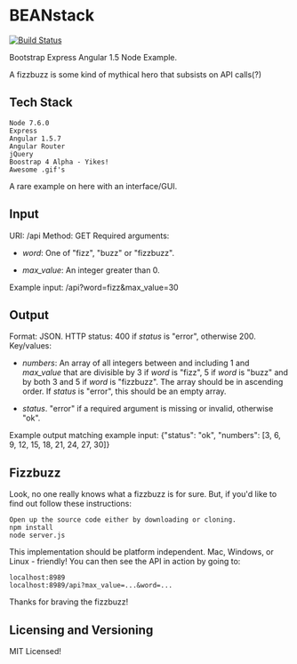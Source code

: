# BEANstack

[![Build Status](https://travis-ci.org/Thoughtscript/BEANstack.svg)](https://travis-ci.org/Thoughtscript/BEANstack)

Bootstrap Express Angular 1.5 Node Example.

A fizzbuzz is some kind of mythical hero that subsists on API calls(?)

## Tech Stack

```
Node 7.6.0
Express
Angular 1.5.7
Angular Router
jQuery
Boostrap 4 Alpha - Yikes!
Awesome .gif's
```

A rare example on here with an interface/GUI.

## Input

URI: /api
Method: GET
Required arguments:

* *word*: One of "fizz", "buzz" or "fizzbuzz".

* *max_value*: An integer greater than 0.

Example input:
    /api?word=fizz&max_value=30

## Output

Format: JSON.
HTTP status: 400 if *status* is "error", otherwise 200.
Key/values:

* *numbers*: An array of all integers between and including 1 and *max_value*
that are divisible by 3 if *word* is "fizz", 5 if *word* is "buzz" and by both
3 and 5 if *word* is "fizzbuzz". The array should be in ascending order. If
*status* is "error", this should be an empty array.

* *status*. "error" if a required argument is missing or invalid, otherwise
"ok".

Example output matching example input:
    {"status": "ok", "numbers": [3, 6, 9, 12, 15, 18, 21, 24, 27, 30]}

## Fizzbuzz
Look, no one really knows what a fizzbuzz is for sure. But, if you'd like to find out follow these instructions:

```
Open up the source code either by downloading or cloning.
npm install
node server.js
```

This implementation should be platform independent. Mac, Windows, or Linux - friendly!
You can then see the API in action by going to:

```
localhost:8989
localhost:8989/api?max_value=...&word=...
```

Thanks for braving the fizzbuzz!

## Licensing and Versioning

MIT Licensed!
